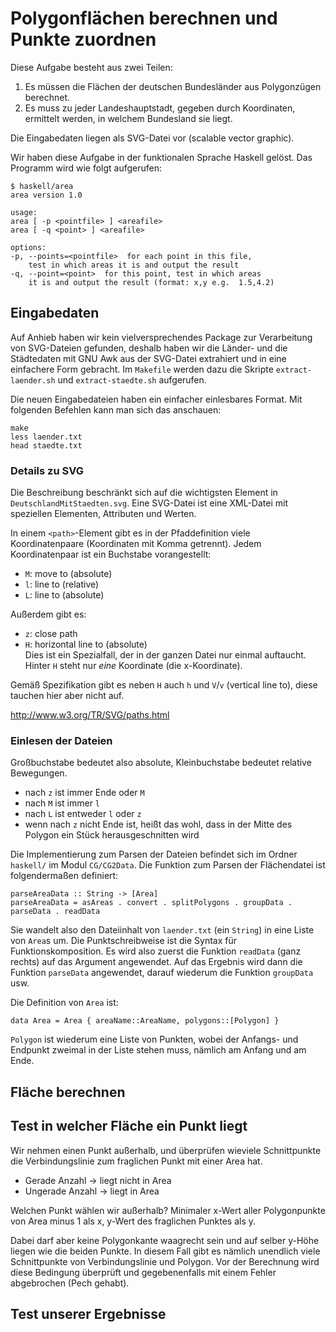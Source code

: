 Polygonflächen berechnen und Punkte zuordnen
============================================

Diese Aufgabe besteht aus zwei Teilen:

 1. Es müssen die Flächen der deutschen Bundesländer aus Polygonzügen berechnet.
 2. Es muss zu jeder Landeshauptstadt, gegeben durch Koordinaten, ermittelt
    werden, in welchem Bundesland sie liegt.

Die Eingabedaten liegen als SVG-Datei vor (scalable vector graphic).

Wir haben diese Aufgabe in der funktionalen Sprache Haskell gelöst.  Das
Programm wird wie folgt aufgerufen:

    $ haskell/area
    area version 1.0

    usage:
    area [ -p <pointfile> ] <areafile>
    area [ -q <point> ] <areafile>

    options:
    -p, --points=<pointfile>  for each point in this file,
        test in which areas it is and output the result
    -q, --point=<point>  for this point, test in which areas
        it is and output the result (format: x,y e.g.  1.5,4.2)

Eingabedaten
------------

Auf Anhieb haben wir kein vielversprechendes Package zur Verarbeitung von
SVG-Dateien gefunden, deshalb haben wir die Länder- und die Städtedaten mit GNU
Awk aus der SVG-Datei extrahiert und in eine einfachere Form gebracht.  Im
`Makefile` werden dazu die Skripte `extract-laender.sh` und `extract-staedte.sh`
aufgerufen.

Die neuen Eingabedateien haben ein einfacher einlesbares Format.  Mit folgenden
Befehlen kann man sich das anschauen:

    make
    less laender.txt
    head staedte.txt

### Details zu SVG

Die Beschreibung beschränkt sich auf die wichtigsten Element in
`DeutschlandMitStaedten.svg`.  Eine SVG-Datei ist eine XML-Datei mit speziellen
Elementen, Attributen und Werten.

In einem `<path>`-Element gibt es in der Pfaddefinition viele Koordinatenpaare
(Koordinaten mit Komma getrennt).  Jedem Koordinatenpaar ist ein Buchstabe
vorangestellt:

 * `M`: move to (absolute)
 * `l`: line to (relative)
 * `L`: line to (absolute)

Außerdem gibt es:

 * `z`: close path
 * `H`: horizontal line to (absolute)  
   Dies ist ein Spezialfall, der in der ganzen Datei nur einmal auftaucht.
   Hinter `H` steht nur *eine* Koordinate (die x-Koordinate).

Gemäß Spezifikation gibt es neben `H` auch `h` und `V`/`v` (vertical line to),
diese tauchen hier aber nicht auf.

http://www.w3.org/TR/SVG/paths.html

### Einlesen der Dateien

Großbuchstabe bedeutet also absolute, Kleinbuchstabe bedeutet relative Bewegungen.

 * nach `z` ist immer Ende oder `M`
 * nach `M` ist immer `l`
 * nach `L` ist entweder `l` oder `z`
 * wenn nach `z` nicht Ende ist, heißt das wohl, dass in der Mitte des Polygon ein
   Stück herausgeschnitten wird

Die Implementierung zum Parsen der Dateien befindet sich im Ordner `haskell/` im
Modul `CG/CG2Data`.  Die Funktion zum Parsen der Flächendatei ist folgendermaßen
definiert:

    parseAreaData :: String -> [Area]
    parseAreaData = asAreas . convert . splitPolygons . groupData . parseData . readData

Sie wandelt also den Dateiinhalt von `laender.txt` (ein `String`) in eine Liste
von `Area`s um.  Die Punktschreibweise ist die Syntax für Funktionskomposition.
Es wird also zuerst die Funktion `readData` (ganz rechts) auf das Argument
angewendet.  Auf das Ergebnis wird dann die Funktion `parseData` angewendet,
darauf wiederum die Funktion `groupData` usw.

Die Definition von `Area` ist:

    data Area = Area { areaName::AreaName, polygons::[Polygon] }

`Polygon` ist wiederum eine Liste von Punkten, wobei der Anfangs- und Endpunkt
zweimal in der Liste stehen muss, nämlich am Anfang und am Ende.


Fläche berechnen
----------------




Test in welcher Fläche ein Punkt liegt
--------------------------------------

Wir nehmen einen Punkt außerhalb, und überprüfen wieviele Schnittpunkte
die Verbindungslinie zum fraglichen Punkt mit einer Area hat.

 * Gerade Anzahl -> liegt nicht in Area
 * Ungerade Anzahl -> liegt in Area

Welchen Punkt wählen wir außerhalb?  Minimaler x-Wert aller Polygonpunkte
von Area minus 1 als x, y-Wert des fraglichen Punktes als y.

Dabei darf aber keine Polygonkante waagrecht sein und auf selber y-Höhe liegen
wie die beiden Punkte.  In diesem Fall gibt es nämlich unendlich viele
Schnittpunkte von Verbindungslinie und Polygon.  Vor der Berechnung wird diese
Bedingung überprüft und gegebenenfalls mit einem Fehler abgebrochen (Pech
gehabt).

Test unserer Ergebnisse
-----------------------


